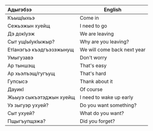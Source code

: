 | Адыгэбзэ                 | English                     |
| :----------------------- | --------------------------- |
| КъыщIыхьэ                | Come in                     |
| Сежьэжын хуейщ           | I need to go                |
| Дэ докIуэж               | We are leaving              |
| Сыт ущIыIукIыжыр?        | Why are you leaving?        |
| ЕтIанэгъэ къэдгъэзэжынущ | We will come back next year |
| Умыгузавэ                | Don't worry                 |
| Ар тыншэщ                | That's easy                 |
| Ар хьэлъэщ/гугъущ        | That's hard                 |
| Гупсысэ                  | Thank about it              |
| ДауикI                   | Of course                   |
| Жьыуэ сыкъэтэджын хуейщ  | I need to wake up early     |
| Уэ зыгуэр ухуей?         | Do you want something?      |
| Сыт ухуей?               | What do you want?           |
| Пщыгъупщэжа?             | Did you forget?             
